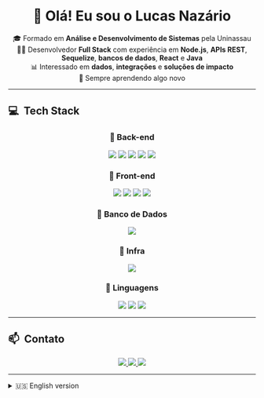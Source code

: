 <h1 align="center">👋 Olá! Eu sou o Lucas Nazário</h1>

<p align="center">
  🎓 Formado em <strong>Análise e Desenvolvimento de Sistemas</strong> pela Uninassau  
  <br>👨‍💻 Desenvolvedor <strong>Full Stack</strong> com experiência em <strong>Node.js</strong>, <strong>APIs REST</strong>, <strong>Sequelize</strong>, <strong>bancos de dados</strong>, <strong>React</strong> e <strong>Java</strong>  
  <br>📊 Interessado em <strong>dados</strong>, <strong>integrações</strong> e <strong>soluções de impacto</strong>  
  <br>🚀 Sempre aprendendo algo novo
</p>

---

## 💻 &nbsp;Tech Stack

<div align="center">

### 🔹 Back-end
<img src="https://img.shields.io/badge/Node.js-339933?style=for-the-badge&logo=nodedotjs&logoColor=white" />
<img src="https://img.shields.io/badge/Express-000000?style=for-the-badge&logo=express&logoColor=white" />
<img src="https://img.shields.io/badge/Java-007396?style=for-the-badge&logo=java&logoColor=white" />
<img src="https://img.shields.io/badge/Sequelize-52B0E7?style=for-the-badge&logo=sequelize&logoColor=white" />
<img src="https://img.shields.io/badge/Axios-5A29E4?style=for-the-badge&logo=axios&logoColor=white" />

### 🔹 Front-end
<img src="https://img.shields.io/badge/React-61DAFB?style=for-the-badge&logo=react&logoColor=black" />
<img src="https://img.shields.io/badge/React%20Native-61DAFB?style=for-the-badge&logo=react&logoColor=black" />
<img src="https://img.shields.io/badge/HTML5-E34F26?style=for-the-badge&logo=html5&logoColor=white" />
<img src="https://img.shields.io/badge/CSS3-1572B6?style=for-the-badge&logo=css3&logoColor=white" />

### 🔹 Banco de Dados
<img src="https://img.shields.io/badge/MySQL-4479A1?style=for-the-badge&logo=mysql&logoColor=white" />

### 🔹 Infra
<img src="https://img.shields.io/badge/Docker-2496ED?style=for-the-badge&logo=docker&logoColor=white" />

### 🔹 Linguagens
<img src="https://img.shields.io/badge/JavaScript-F7DF1E?style=for-the-badge&logo=javascript&logoColor=black" />
<img src="https://img.shields.io/badge/TypeScript-3178C6?style=for-the-badge&logo=typescript&logoColor=white" />
<img src="https://img.shields.io/badge/Python-3776AB?style=for-the-badge&logo=python&logoColor=white" />

</div>

---

## 📫 &nbsp;Contato

<p align="center">
  <a href="mailto:lucasnazario.tech@gmail.com">
    <img src="https://img.shields.io/badge/Gmail-EA4335?style=for-the-badge&logo=gmail&logoColor=white" />
  </a>
  <a href="https://www.linkedin.com/in/lucas-naz%C3%A1rio-80b02a289/" target="_blank">
    <img src="https://img.shields.io/badge/LinkedIn-0077B5?style=for-the-badge&logo=linkedin&logoColor=white" />
  </a>
  <a href="https://www.instagram.com/nazaaccount/" target="_blank">
    <img src="https://img.shields.io/badge/Instagram-E4405F?style=for-the-badge&logo=instagram&logoColor=white" />
  </a>
</p>

---

<details>
  <summary>🇺🇸 English version</summary>

<h2 align="center">Hello! I'm Lucas Nazário 👋</h2>

<p align="center">
  🎓 Graduated in <strong>Systems Analysis and Development</strong> at Uninassau  
  <br>👨‍💻 <strong>Full Stack Developer</strong> with experience in <strong>Node.js</strong>, <strong>REST APIs</strong>, <strong>Sequelize</strong>, <strong>databases</strong>, <strong>React</strong>, and <strong>Java</strong>  
  <br>📊 Interested in <strong>data</strong>, <strong>system integration</strong>, and <strong>impactful solutions</strong>  
  <br>🚀 Always learning something new
</p>

---

### 💻 &nbsp;Tech Stack

<div align="center">

#### 🔹 Back-end
<img src="https://img.shields.io/badge/Node.js-339933?style=for-the-badge&logo=nodedotjs&logoColor=white" />
<img src="https://img.shields.io/badge/Express-000000?style=for-the-badge&logo=express&logoColor=white" />
<img src="https://img.shields.io/badge/Java-007396?style=for-the-badge&logo=java&logoColor=white" />
<img src="https://img.shields.io/badge/Sequelize-52B0E7?style=for-the-badge&logo=sequelize&logoColor=white" />
<img src="https://img.shields.io/badge/Axios-5A29E4?style=for-the-badge&logo=axios&logoColor=white" />

#### 🔹 Front-end
<img src="https://img.shields.io/badge/React-61DAFB?style=for-the-badge&logo=react&logoColor=black" />
<img src="https://img.shields.io/badge/React%20Native-61DAFB?style=for-the-badge&logo=react&logoColor=black" />
<img src="https://img.shields.io/badge/HTML5-E34F26?style=for-the-badge&logo=html5&logoColor=white" />
<img src="https://img.shields.io/badge/CSS3-1572B6?style=for-the-badge&logo=css3&logoColor=white" />

#### 🔹 Databases
<img src="https://img.shields.io/badge/MySQL-4479A1?style=for-the-badge&logo=mysql&logoColor=white" />

#### 🔹 Infra
<img src="https://img.shields.io/badge/Docker-2496ED?style=for-the-badge&logo=docker&logoColor=white" />

#### 🔹 Languages
<img src="https://img.shields.io/badge/JavaScript-F7DF1E?style=for-the-badge&logo=javascript&logoColor=black" />
<img src="https://img.shields.io/badge/TypeScript-3178C6?style=for-the-badge&logo=typescript&logoColor=white" />
<img src="https://img.shields.io/badge/Python-3776AB?style=for-the-badge&logo=python&logoColor=white" />

</div>

---

### 📫 &nbsp;Contact

<p align="center">
  <a href="mailto:lucasnazario.tech@gmail.com">
    <img src="https://img.shields.io/badge/Gmail-EA4335?style=for-the-badge&logo=gmail&logoColor=white" />
  </a>
  <a href="https://www.linkedin.com/in/lucas-naz%C3%A1rio-80b02a289/" target="_blank">
    <img src="https://img.shields.io/badge/LinkedIn-0077B5?style=for-the-badge&logo=linkedin&logoColor=white" />
  </a>
  <a href="https://www.instagram.com/nazaaccount/" target="_blank">
    <img src="https://img.shields.io/badge/Instagram-E4405F?style=for-the-badge&logo=instagram&logoColor=white" />
  </a>
</p>

</details>
